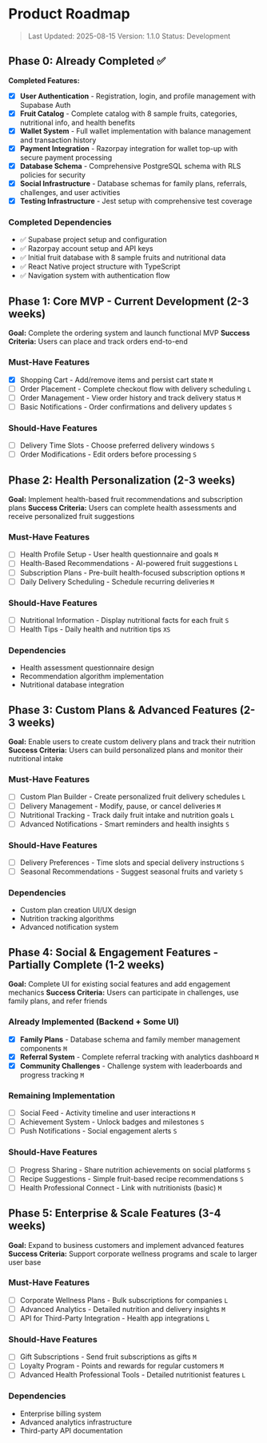 # Product Roadmap

> Last Updated: 2025-08-15
> Version: 1.1.0
> Status: Development

## Phase 0: Already Completed ✅

**Completed Features:**

- [x] **User Authentication** - Registration, login, and profile management with Supabase Auth
- [x] **Fruit Catalog** - Complete catalog with 8 sample fruits, categories, nutritional info, and health benefits
- [x] **Wallet System** - Full wallet implementation with balance management and transaction history
- [x] **Payment Integration** - Razorpay integration for wallet top-up with secure payment processing
- [x] **Database Schema** - Comprehensive PostgreSQL schema with RLS policies for security
- [x] **Social Infrastructure** - Database schemas for family plans, referrals, challenges, and user activities
- [x] **Testing Infrastructure** - Jest setup with comprehensive test coverage

### Completed Dependencies

- ✅ Supabase project setup and configuration
- ✅ Razorpay account setup and API keys  
- ✅ Initial fruit database with 8 sample fruits and nutritional data
- ✅ React Native project structure with TypeScript
- ✅ Navigation system with authentication flow

## Phase 1: Core MVP - Current Development (2-3 weeks)

**Goal:** Complete the ordering system and launch functional MVP
**Success Criteria:** Users can place and track orders end-to-end

### Must-Have Features

- [x] Shopping Cart - Add/remove items and persist cart state `M`
- [ ] Order Placement - Complete checkout flow with delivery scheduling `L` 
- [ ] Order Management - View order history and track delivery status `M`
- [ ] Basic Notifications - Order confirmations and delivery updates `S`

### Should-Have Features

- [ ] Delivery Time Slots - Choose preferred delivery windows `S`
- [ ] Order Modifications - Edit orders before processing `S`

## Phase 2: Health Personalization (2-3 weeks)

**Goal:** Implement health-based fruit recommendations and subscription plans
**Success Criteria:** Users can complete health assessments and receive personalized fruit suggestions

### Must-Have Features

- [ ] Health Profile Setup - User health questionnaire and goals `M`
- [ ] Health-Based Recommendations - AI-powered fruit suggestions `L`
- [ ] Subscription Plans - Pre-built health-focused subscription options `M`
- [ ] Daily Delivery Scheduling - Schedule recurring deliveries `M`

### Should-Have Features

- [ ] Nutritional Information - Display nutritional facts for each fruit `S`
- [ ] Health Tips - Daily health and nutrition tips `XS`

### Dependencies

- Health assessment questionnaire design
- Recommendation algorithm implementation
- Nutritional database integration

## Phase 3: Custom Plans & Advanced Features (2-3 weeks)

**Goal:** Enable users to create custom delivery plans and track their nutrition
**Success Criteria:** Users can build personalized plans and monitor their nutritional intake

### Must-Have Features

- [ ] Custom Plan Builder - Create personalized fruit delivery schedules `L`
- [ ] Delivery Management - Modify, pause, or cancel deliveries `M`
- [ ] Nutritional Tracking - Track daily fruit intake and nutrition goals `L`
- [ ] Advanced Notifications - Smart reminders and health insights `S`

### Should-Have Features

- [ ] Delivery Preferences - Time slots and special delivery instructions `S`
- [ ] Seasonal Recommendations - Suggest seasonal fruits and variety `S`

### Dependencies

- Custom plan creation UI/UX design
- Nutrition tracking algorithms
- Advanced notification system

## Phase 4: Social & Engagement Features - Partially Complete (1-2 weeks)

**Goal:** Complete UI for existing social features and add engagement mechanics
**Success Criteria:** Users can participate in challenges, use family plans, and refer friends

### Already Implemented (Backend + Some UI)

- [x] **Family Plans** - Database schema and family member management components `M`
- [x] **Referral System** - Complete referral tracking with analytics dashboard `M`
- [x] **Community Challenges** - Challenge system with leaderboards and progress tracking `M`

### Remaining Implementation

- [ ] Social Feed - Activity timeline and user interactions `M`
- [ ] Achievement System - Unlock badges and milestones `S`
- [ ] Push Notifications - Social engagement alerts `S`

### Should-Have Features

- [ ] Progress Sharing - Share nutrition achievements on social platforms `S`
- [ ] Recipe Suggestions - Simple fruit-based recipe recommendations `S`
- [ ] Health Professional Connect - Link with nutritionists (basic) `M`

## Phase 5: Enterprise & Scale Features (3-4 weeks)

**Goal:** Expand to business customers and implement advanced features
**Success Criteria:** Support corporate wellness programs and scale to larger user base

### Must-Have Features

- [ ] Corporate Wellness Plans - Bulk subscriptions for companies `L`
- [ ] Advanced Analytics - Detailed nutrition and delivery insights `M`
- [ ] API for Third-Party Integration - Health app integrations `L`

### Should-Have Features

- [ ] Gift Subscriptions - Send fruit subscriptions as gifts `M`
- [ ] Loyalty Program - Points and rewards for regular customers `M`
- [ ] Advanced Health Professional Tools - Detailed nutritionist features `L`

### Dependencies

- Enterprise billing system
- Advanced analytics infrastructure
- Third-party API documentation